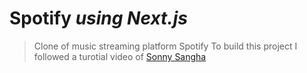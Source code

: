 # Spotify *using Next.js*
> Clone of music streaming platform Spotify
> To build this project I followed a turotial video of [Sonny Sangha](https://github.com/sonnysangha)
